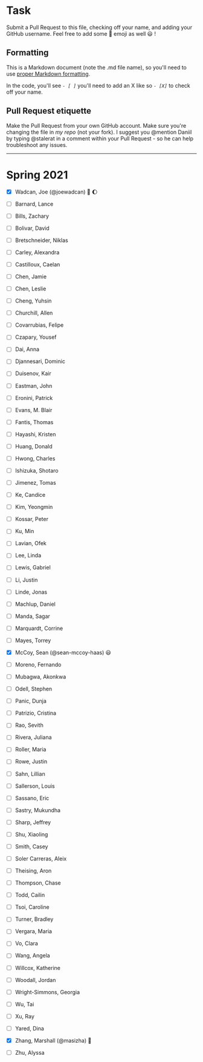 # Task
Submit a Pull Request to this file, checking off your name, and adding your GitHub username. Feel free to add some :rocket: emoji as well :smiley: ! 

## Formatting
This is a Markdown document (note the .md file name), so you'll need to use [proper Markdown formatting](https://help.github.com/articles/basic-writing-and-formatting-syntax/#task-lists). 

In the code, you'll see *`- [ ]`* you'll need to add an X like so *`- [X]`* to check off your name.

## Pull Request etiquette
Make the Pull Request from your own GitHub account. Make sure you're changing the file in _my repo_ (not your fork). I suggest you @mention Daniil by typing @stalerat in a comment within your Pull Request - so he can help troubleshoot any issues.  

------------

# Spring 2021

- [X] Wadcan, Joe (@joewadcan) 🚀 🌔

- [ ] Barnard, Lance

- [ ] Bills, Zachary

- [ ] Bolivar, David

- [ ] Bretschneider, Niklas

- [ ] Carley, Alexandra

- [ ] Castilloux, Caelan

- [ ] Chen, Jamie

- [ ] Chen, Leslie

- [ ] Cheng, Yuhsin

- [ ] Churchill, Allen

- [ ] Covarrubias, Felipe

- [ ] Czapary, Yousef

- [ ] Dai, Anna

- [ ] Djannesari, Dominic

- [ ] Duisenov, Kair

- [ ] Eastman, John

- [ ] Eronini, Patrick

- [ ] Evans, M. Blair

- [ ] Fantis, Thomas

- [ ] Hayashi, Kristen

- [ ] Huang, Donald

- [ ] Hwong, Charles

- [ ] Ishizuka, Shotaro

- [ ] Jimenez, Tomas

- [ ] Ke, Candice

- [ ] Kim, Yeongmin

- [ ] Kossar, Peter

- [ ] Ku, Min

- [ ] Lavian, Ofek

- [ ] Lee, Linda

- [ ] Lewis, Gabriel

- [ ] Li, Justin

- [ ] Linde, Jonas

- [ ] Machlup, Daniel

- [ ] Manda, Sagar

- [ ] Marquardt, Corrine

- [ ] Mayes, Torrey

- [X] McCoy, Sean (@sean-mccoy-haas) :smiley:

- [ ] Moreno, Fernando

- [ ] Mubagwa, Akonkwa

- [ ] Odell, Stephen

- [ ] Panic, Dunja

- [ ] Patrizio, Cristina

- [ ] Rao, Sevith

- [ ] Rivera, Juliana

- [ ] Roller, Maria

- [ ] Rowe, Justin

- [ ] Sahn, Lillian

- [ ] Sallerson, Louis

- [ ] Sassano, Eric

- [ ] Sastry, Mukundha

- [ ] Sharp, Jeffrey

- [ ] Shu, Xiaoling

- [ ] Smith, Casey

- [ ] Soler Carreras, Aleix

- [ ] Theising, Aron

- [ ] Thompson, Chase

- [ ] Todd, Cailin

- [ ] Tsoi, Caroline

- [ ] Turner, Bradley

- [ ] Vergara, Maria

- [ ] Vo, Clara

- [ ] Wang, Angela

- [ ] Willcox, Katherine

- [ ] Woodall, Jordan

- [ ] Wright-Simmons, Georgia

- [ ] Wu, Tai

- [ ] Xu, Ray

- [ ] Yared, Dina

- [X] Zhang, Marshall (@masizha) :rocket:

- [ ] Zhu, Alyssa
